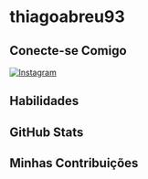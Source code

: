 # thiagoabreu93

## Conecte-se Comigo
[![Instagram](https://img.shields.io/badge/Instagram-FFF?style=for-the-badge&logo=instagram)](https://www.instagram.com/tthiago.abreu/)

## Habilidades

## GitHub Stats

## Minhas Contribuições